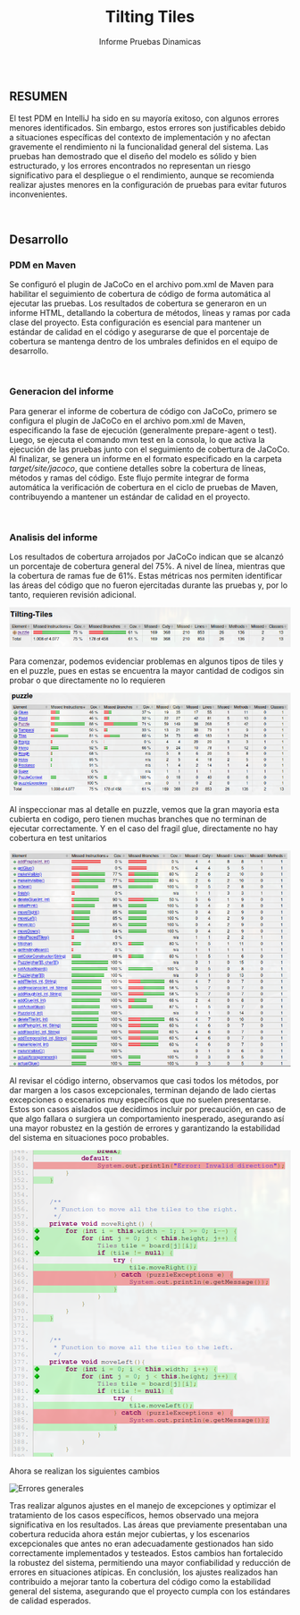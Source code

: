 <a id="informe-top"></a>
<br>
<div align="center">

<h1 align="center">Tilting Tiles</h1>

  <p align="center">
    Informe Pruebas Dinamicas
    <br />
  </p>
</div>


</br>
</br>



## RESUMEN
El test PDM en IntelliJ ha sido en su mayoría exitoso, con algunos errores menores identificados. Sin embargo, 
estos errores son justificables debido a situaciones específicas del contexto de implementación y no afectan 
gravemente el rendimiento ni la funcionalidad general del sistema. Las pruebas han demostrado que el diseño del 
modelo es sólido y bien estructurado, y los errores encontrados no representan un riesgo significativo para 
el despliegue o el rendimiento, aunque se recomienda realizar ajustes menores en la configuración de 
pruebas para evitar futuros inconvenientes.

<br>

## Desarrollo
### PDM en Maven
Se configuró el plugin de JaCoCo en el archivo pom.xml de Maven para habilitar el seguimiento de cobertura de código de forma automática 
al ejecutar las pruebas. Los resultados de cobertura se generaron en un informe HTML, detallando la cobertura de métodos, líneas y ramas 
por cada clase del proyecto. Esta configuración es esencial para mantener un estándar de calidad en el código y asegurarse de que el
porcentaje de cobertura se mantenga dentro de los umbrales definidos en el equipo de desarrollo.

<br>

### Generacion del informe
Para generar el informe de cobertura de código con JaCoCo, primero se configura el plugin de JaCoCo en el archivo pom.xml de Maven,
especificando la fase de ejecución (generalmente prepare-agent o test). Luego, se ejecuta el comando mvn test en la consola, lo que 
activa la ejecución de las pruebas junto con el seguimiento de cobertura de JaCoCo. Al finalizar, se genera un informe en el formato 
especificado en la carpeta *target/site/jacoco*, que contiene detalles sobre la cobertura de líneas, métodos y ramas del 
código. Este flujo permite integrar de forma automática la verificación de cobertura en el ciclo de pruebas de Maven, contribuyendo 
a mantener un estándar de calidad en el proyecto.

<br>

### Analisis del informe
Los resultados de cobertura arrojados por JaCoCo indican que se alcanzó un porcentaje de cobertura general del 75%. A nivel de línea,
mientras que la cobertura de ramas fue de 61%. Estas métricas nos permiten identificar las áreas del código que no fueron ejercitadas 
durante las pruebas y, por lo tanto, requieren revisión adicional.

![Errores generales](/Screenshots/DTJ1.png)

Para comenzar, podemos evidenciar problemas en algunos tipos de tiles y en el puzzle, pues en estas se encuentra la mayor cantidad de 
codigos sin probar o que directamente no lo requieren

![Errores generales](/Screenshots/DTJ2.png)

Al inspeccionar mas al detalle en puzzle, vemos que la gran mayoria esta cubierta en codigo, pero tienen muchas branches que no terminan 
de ejecutar correctamente. Y en el caso del fragil glue, directamente no hay cobertura en test unitarios 

![Errores generales](/Screenshots/DTJ3.png)

Al revisar el código interno, observamos que casi todos los métodos, por dar margen a los casos excepcionales, terminan dejando de lado 
ciertas excepciones o escenarios muy específicos que no suelen presentarse. Estos son casos aislados que decidimos incluir por precaución, 
en caso de que algo fallara o surgiera un comportamiento inesperado, asegurando así una mayor robustez en la gestión de errores y 
garantizando la estabilidad del sistema en situaciones poco probables.

![Errores generales](/Screenshots/DTJ4.png)

Ahora se realizan los siguientes cambios

![Errores generales](/Screenshots/DTJ5.png)

Tras realizar algunos ajustes en el manejo de excepciones y optimizar el tratamiento de los casos específicos, hemos observado una mejora
significativa en los resultados. Las áreas que previamente presentaban una cobertura reducida ahora están mejor cubiertas, y los escenarios
excepcionales que antes no eran adecuadamente gestionados han sido correctamente implementados y testeados. Estos cambios han fortalecido
la robustez del sistema, permitiendo una mayor confiabilidad y reducción de errores en situaciones atípicas. En conclusión, los ajustes
realizados han contribuido a mejorar tanto la cobertura del código como la estabilidad general del sistema, asegurando que el proyecto
cumpla con los estándares de calidad esperados.
